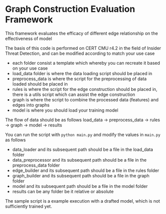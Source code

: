 # Graph Construction Evaluation Framework
This framework evaluates the efficacy of different edge relationship on the effectiveness of model

The basis of this code is performed on CERT CMU r4.2 in the field of Insider Threat Detection, and can be modified according to match your use case
- each folder consist a template which whereby you can recreate it based on your use case 
- load_data folder is where the data loading script should be placed in 
- preprocess_data is where the script for the preprocessing of data loaded should be placed in 
- rules is where the script for the edge construction should be placed in, there is a utils script which can assist the edge construction
- graph is where the script to combine the processed data (features) and edges into graphs
- model is where you should load your training model 

The flow of data should be as follows
load_data -> preprocess_data -> rules -> graph -> model -> results

You can run the script with 
`python main.py`
and modify the values in `main.py` as follows
- data_loader and its subsequent path should be a file in the load_data folder
- data_preprocessor and its subsequent path should be a file in the preprocess_data folder
- edge_builder and its subsequent path should be a file in the rules folder
- graph_builder and its subsequent path should be a file in the graph folder
- model and its subsequent path should be a file in the model folder
- results can be any folder be it relative or absolute

The sample script is a example execution with a drafted model, which is not sufficiently trained yet.
